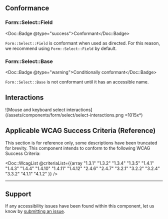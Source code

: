 ## Conformance

### Form::Select::Field

<Doc::Badge @type="success">Conformant</Doc::Badge>

`Form::Select::Field` is conformant when used as directed. For this reason, we recommend using `Form::Select::Field` by default.

### Form::Select::Base

<Doc::Badge @type="warning">Conditionally conformant</Doc::Badge>

`Form::Select::Base` is not conformant until it has an accessible name.

## Interactions 

![Mouse and keyboard select interactions](/assets/components/form/select/select-interactions.png =1015x*)

## Applicable WCAG Success Criteria (Reference)

This section is for reference only, some descriptions have been truncated for brevity. This component intends to conform to the following WCAG Success Criteria:

<Doc::WcagList @criteriaList={{array "1.3.1" "1.3.2" "1.3.4" "1.3.5" "1.4.1" "1.4.3" "1.4.4" "1.4.10" "1.4.11" "1.4.12" "2.4.6" "2.4.7" "3.2.1" "3.2.2" "3.2.4" "3.3.2" "4.1.1" "4.1.2" }} />

---

## Support

If any accessibility issues have been found within this component, let us know by [submitting an issue](https://github.com/hashicorp/design-system/issues/new/choose).
